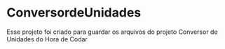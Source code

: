 # ConversordeUnidades
 Esse projeto foi criado para guardar os arquivos do projeto Conversor de Unidades do Hora de Codar
